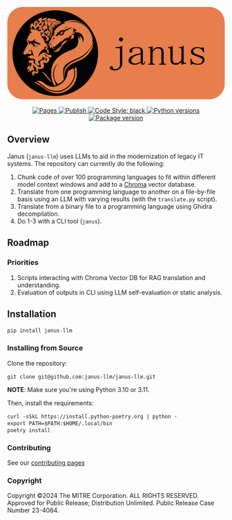
<p align="center">
    <img src="assets/icons/logo_horizontal.png">
</p>
<p align="center">
<a href="https://github.com/janus-llm/janus-llm/actions/workflows/pages.yml" target="_blank">
    <img src="https://github.com/janus-llm/janus-llm/actions/workflows/pages.yml/badge.svg" alt="Pages">
</a>
<a href="https://github.com/janus-llm/janus-llm/actions/workflows/publish.yml" target="_blank">
    <img src="https://github.com/janus-llm/janus-llm/actions/workflows/publish.yml/badge.svg" alt="Publish">
</a>
<a href="https://github.com/psf/black" target="_blank">
    <img src="https://img.shields.io/badge/code%20style-black-000000.svg" alt="Code Style: black">
</a>
<a href="https://pypi.org/project/janus-llm" target="_blank">
    <img src="https://img.shields.io/pypi/pyversions/janus-llm" alt="Python versions">
</a>
<a href="https://pypi.org/project/janus-llm" target="_blank">
    <img src="https://img.shields.io/pypi/v/janus-llm?color=%2334D058&label=pypi%20package" alt="Package version">
</a>
</p>

## Overview

Janus (`janus-llm`) uses LLMs to aid in the modernization of legacy IT systems. The repository can currently do the following:

1. Chunk code of over 100 programming languages to fit within different model context windows and add to a [Chroma](https://trychroma.com) vector database.
2. Translate from one programming language to another on a file-by-file basis using an LLM with varying results (with the `translate.py` script).
3. Translate from a binary file to a programming language using Ghidra decompilation.
4. Do 1-3 with a CLI tool (`janus`).

## Roadmap

### Priorities

1. Scripts interacting with Chroma Vector DB for RAG translation and understanding.
2. Evaluation of outputs in CLI using LLM self-evaluation or static analysis.

## Installation

```shell
pip install janus-llm
```

### Installing from Source

Clone the repository:

```shell
git clone git@github.com:janus-llm/janus-llm.git
```

**NOTE**: Make sure you're using Python 3.10 or 3.11.

Then, install the requirements:

```shell
curl -sSkL https://install.python-poetry.org | python -
export PATH=$PATH:$HOME/.local/bin
poetry install
```

### Contributing

See our [contributing pages](https://janus-llm.github.io/janus-llm/contributing.html)

### Copyright
Copyright ©2024 The MITRE Corporation. ALL RIGHTS RESERVED. Approved for Public Release; Distribution Unlimited. Public Release Case Number 23-4084.
